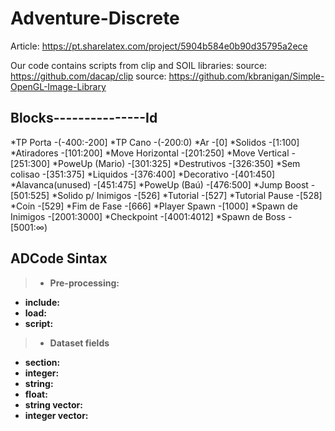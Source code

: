 # Adventure-Discrete #

Article: https://pt.sharelatex.com/project/5904b584e0b90d35795a2ece

Our code contains scripts from clip and SOIL libraries:
source: https://github.com/dacap/clip
source: https://github.com/kbranigan/Simple-OpenGL-Image-Library

## Blocks---------------Id ##
*TP Porta			-(-400:-200]
*TP Cano			-(-200:0)
*Ar					-[0]
*Solidos			-[1:100]
*Atiradores 		-[101:200]
*Move Horizontal	-[201:250]
*Move Vertical		-[251:300]
*PoweUp (Mario)		-[301:325]
*Destrutivos		-[326:350]
*Sem colisao		-[351:375]
*Liquidos			-[376:400]
*Decorativo			-[401:450]
*Alavanca(unused)	-[451:475]
*PoweUp (Baú)		-[476:500]
*Jump Boost			-[501:525]
*Solido p/ Inimigos	-[526]
*Tutorial 			-[527]
*Tutorial Pause		-[528]
*Coin 				-[529]
*Fim de Fase		-[666]
*Player Spawn		-[1000]
*Spawn de Inimigos	-[2001:3000]
*Checkpoint			-[4001:4012]
*Spawn de Boss		-[5001:∞)

## ADCode Sintax ##
>- **Pre-processing:**
 * **include:**
 * **load:**
 * **script:**
>- **Dataset fields**
 * **section:**
 * **integer:**
 * **string:**
 * **float:**
 * **string vector:**
 * **integer vector:**

